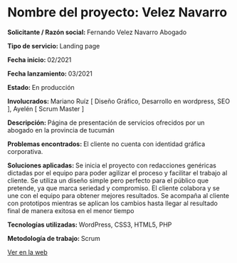 <h1>Nombre del proyecto: Velez Navarro</h1>
<p><b>Solicitante / Razón social: </b> Fernando Velez Navarro Abogado </p>
<p><b>Tipo de servicio: </b> Landing page
<p><b>Fecha inicio: </b> 02/2021	</p>
<p><b>  Fecha lanzamiento: </b> 03/2021  </p>
<p><b> Estado: </b> En producción </p>
  <p><b> Involucrados: </b> Mariano Ruíz [ Diseño Gráfico, Desarrollo en wordpress, SEO ], Ayelén [ Scrum Master ]
<p><b> Descripción:  </b> Página de presentación de servicios ofrecidos por un abogado en la provincia de tucumán 
<p><b>Problemas encontrados:  </b> El cliente no cuenta con identidad gráfica corporativa.
<p><b> Soluciones aplicadas:  </b> Se inicia el proyecto con redacciones genéricas dictadas por el equipo para poder agilizar el proceso y facilitar el trabajo al cliente. Se utiliza un diseño simple pero perfecto para el público que pretende, ya que marca seriedad y compromiso. El cliente colabora y se une con el equipo para obtener mejores resultados. Se acompaña al cliente con prototipos mientras se aplican los cambios hasta llegar al resultado final de manera exitosa en el menor tiempo</p>
<p><b> Tecnologías utilizadas:  </b> WordPress, CSS3, HTML5, PHP</p>
<p><b> Metodología de trabajo:  </b>Scrum</p>


<a href="https://veleznavarro.com/">Ver en la web</a>
